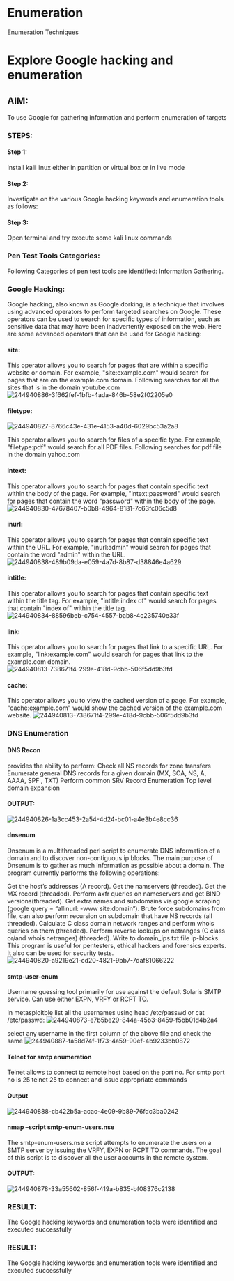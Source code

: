 # Enumeration
Enumeration Techniques

# Explore Google hacking and enumeration 

## AIM:

To use Google for gathering information and perform enumeration of targets

### STEPS:

#### Step 1:

Install kali linux either in partition or virtual box or in live mode

#### Step 2:

Investigate on the various Google hacking keywords and enumeration tools as follows:


#### Step 3:
Open terminal and try execute some kali linux commands

### Pen Test Tools Categories:  

Following Categories of pen test tools are identified:
Information Gathering.

### Google Hacking:

Google hacking, also known as Google dorking, is a technique that involves using advanced operators to perform targeted searches on Google. These operators can be used to search for specific types of information, such as sensitive data that may have been inadvertently exposed on the web. Here are some advanced operators that can be used for Google hacking:

#### site:
This operator allows you to search for pages that are within a specific website or domain. For example, "site:example.com" would search for pages that are on the example.com domain.
Following searches for all the sites that is in the domain youtube.com
![244940886-3f662fef-1bfb-4ada-846b-58e2f02205e0](https://github.com/user-attachments/assets/e711219a-599a-498a-814f-4d2ae11dd2bb)


#### filetype: 
![244940827-8766c43e-431e-4153-a40d-6029bc53a2a8](https://github.com/user-attachments/assets/0310781d-1f4c-4e69-8174-2ee624ba4191)

This operator allows you to search for files of a specific type. For example, "filetype:pdf" would search for all PDF files.
Following searches for pdf file in the domain yahoo.com

#### intext:
This operator allows you to search for pages that contain specific text within the body of the page. For example, "intext:password" would search for pages that contain the word "password" within the body of the page.
![244940830-47678407-b0b8-4964-8181-7c63fc06c5d8](https://github.com/user-attachments/assets/8e6d7fd0-20e5-4cd0-a4e8-8fb2103ea66d)



#### inurl:
This operator allows you to search for pages that contain specific text within the URL. For example, "inurl:admin" would search for pages that contain the word "admin" within the URL.
![244940838-489b09da-e059-4a7d-8b87-d38846e4a629](https://github.com/user-attachments/assets/96bf3c52-efd2-4bcd-a54c-74349ecb077a)


#### intitle:
This operator allows you to search for pages that contain specific text within the title tag. For example, "intitle:index of" would search for pages that contain "index of" within the title tag.
![244940834-88596beb-c754-4557-bab8-4c235740e33f](https://github.com/user-attachments/assets/dba672f1-521c-46bd-b0a5-257e5374fce9)



#### link:
This operator allows you to search for pages that link to a specific URL. For example, "link:example.com" would search for pages that link to the example.com domain.
![244940813-738671f4-299e-418d-9cbb-506f5dd9b3fd](https://github.com/user-attachments/assets/d507fb7a-042a-4da5-84b6-20f00780358e)


#### cache:
This operator allows you to view the cached version of a page. For example, "cache:example.com" would show the cached version of the example.com website.
![244940813-738671f4-299e-418d-9cbb-506f5dd9b3fd](https://github.com/user-attachments/assets/ddc93184-2819-484d-9ca5-00ecda40c3f7)

 
### DNS Enumeration


#### DNS Recon
provides the ability to perform:
Check all NS records for zone transfers
Enumerate general DNS records for a given domain (MX, SOA, NS, A, AAAA, SPF , TXT)
Perform common SRV Record Enumeration
Top level domain expansion
#### OUTPUT:
![244940826-1a3cc453-2a54-4d24-bc01-a4e3b4e8cc36](https://github.com/user-attachments/assets/310f4f9c-15aa-4888-8bee-d38ddc9a31b4)


#### dnsenum
Dnsenum is a multithreaded perl script to enumerate DNS information of a domain and to discover non-contiguous ip blocks. The main purpose of Dnsenum is to gather as much information as possible about a domain. The program currently performs the following operations:

Get the host’s addresses (A record).
Get the namservers (threaded).
Get the MX record (threaded).
Perform axfr queries on nameservers and get BIND versions(threaded).
Get extra names and subdomains via google scraping (google query = “allinurl: -www site:domain”).
Brute force subdomains from file, can also perform recursion on subdomain that have NS records (all threaded).
Calculate C class domain network ranges and perform whois queries on them (threaded).
Perform reverse lookups on netranges (C class or/and whois netranges) (threaded).
Write to domain_ips.txt file ip-blocks.
This program is useful for pentesters, ethical hackers and forensics experts. It also can be used for security tests.
![244940820-a9219e21-cd20-4821-9bb7-7daf81066222](https://github.com/user-attachments/assets/5518e032-103f-43b8-9646-e26bb0c7fdec)


#### smtp-user-enum
Username guessing tool primarily for use against the default Solaris SMTP service. Can use either EXPN, VRFY or RCPT TO.


In metasploitble list all the usernames using head /etc/passwd or cat /etc/passwd:
![244940873-e7b5be29-844a-45b3-8459-f5bb01d4b2a4](https://github.com/user-attachments/assets/8220fe30-2e73-4775-9490-dca982bec5a8)


select any username in the first column of the above file and check the same
![244940887-fa58d74f-1f73-4a59-90ef-4b9233bb0872](https://github.com/user-attachments/assets/94b96c23-b967-467d-9bde-cee320c6ba00)



#### Telnet for smtp enumeration
Telnet allows to connect to remote host based on the port no. For smtp port no is 25
telnet <host address> 25 to connect
and issue appropriate commands
  
#### Output
  ![244940888-cb422b5a-acac-4e09-9b89-76fdc3ba0242](https://github.com/user-attachments/assets/60e3e981-5ca5-4144-9216-ce0a2473ec1d)


#### nmap –script smtp-enum-users.nse <hostname>

The smtp-enum-users.nse script attempts to enumerate the users on a SMTP server by issuing the VRFY, EXPN or RCPT TO commands. The goal of this script is to discover all the user accounts in the remote system.


#### OUTPUT:
 ![244940878-33a55602-856f-419a-b835-bf08376c2138](https://github.com/user-attachments/assets/0e2f74b0-bc81-498c-909b-f582302fcfa7)


### RESULT:
The Google hacking keywords and enumeration tools were identified and executed successfully
 

### RESULT:
The Google hacking keywords and enumeration tools were identified and executed successfully

